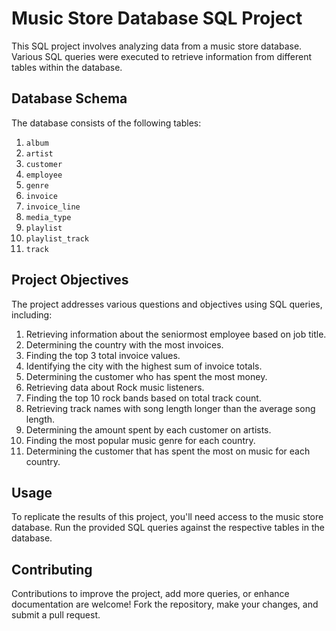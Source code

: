 # Music Store Database SQL Project

This SQL project involves analyzing data from a music store database. Various SQL queries were executed to retrieve information from different tables within the database.

## Database Schema

The database consists of the following tables:

1. `album`
2. `artist`
3. `customer`
4. `employee`
5. `genre`
6. `invoice`
7. `invoice_line`
8. `media_type`
9. `playlist`
10. `playlist_track`
11. `track`

## Project Objectives

The project addresses various questions and objectives using SQL queries, including:

1. Retrieving information about the seniormost employee based on job title.
2. Determining the country with the most invoices.
3. Finding the top 3 total invoice values.
4. Identifying the city with the highest sum of invoice totals.
5. Determining the customer who has spent the most money.
6. Retrieving data about Rock music listeners.
7. Finding the top 10 rock bands based on total track count.
8. Retrieving track names with song length longer than the average song length.
9. Determining the amount spent by each customer on artists.
10. Finding the most popular music genre for each country.
11. Determining the customer that has spent the most on music for each country.

## Usage

To replicate the results of this project, you'll need access to the music store database. Run the provided SQL queries against the respective tables in the database.

## Contributing

Contributions to improve the project, add more queries, or enhance documentation are welcome! Fork the repository, make your changes, and submit a pull request.


